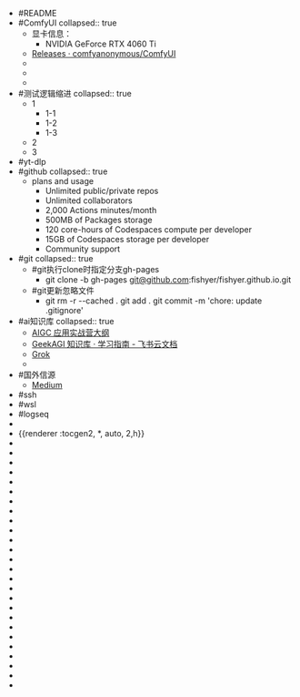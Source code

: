 - #README
- #ComfyUI
  collapsed:: true
	- 显卡信息：
		- NVIDIA GeForce RTX 4060 Ti
	- [Releases · comfyanonymous/ComfyUI](https://github.com/comfyanonymous/ComfyUI/releases)
	-
	-
	-
- #测试逻辑缩进
  collapsed:: true
	- 1
		- 1-1
		- 1-2
		- 1-3
	- 2
	- 3
- #yt-dlp
- #github
  collapsed:: true
	- plans and usage
		- Unlimited public/private repos
		- Unlimited collaborators
		- 2,000 Actions minutes/month
		- 500MB of Packages storage
		- 120 core-hours of Codespaces compute per developer
		- 15GB of Codespaces storage per developer
		- Community support
- #git
  collapsed:: true
	- #git执行clone时指定分支gh-pages
		- git clone -b gh-pages git@github.com:fishyer/fishyer.github.io.git
	- #git更新忽略文件
		- git rm -r --cached . 
		  git add . 
		  git commit -m 'chore: update .gitignore'
- #ai知识库
  collapsed:: true
	- [AIGC 应用实战营大纲](https://shimo.im/docs/5rk9K94M5QtzQ83x/read)
	- [‌⁢⁡⁤⁡⁤⁢‬⁢﻿⁣‬‍​‌⁡​﻿​﻿⁡⁢⁢​​​‬⁣‌​⁣​‬﻿‍​⁢⁣⁢⁣‌‬‍‬⁤​⁡‬‬⁣GeekAGI 知识库 · 学习指南 - 飞书云文档](https://geek-agi.feishu.cn/wiki/B9rYwwg6xidZYJkbrlscxTQFnOc)
	- [Grok](https://grok.com/ )
	-
- #国外信源
	- [Medium](https://medium.com/ )
- #ssh
- #wsl
- #logseq
-
- {{renderer :tocgen2, *, auto, 2,h}}
-
-
-
-
-
-
-
-
-
-
-
-
-
-
-
-
-
-
-
-
-
-
-
-
-
-